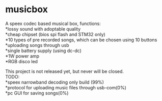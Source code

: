 # musicbox
A speex codec based musical box, functions:\
*lossy sound with adoptable quality\
*cheap chipset (bios spi flash and STM32 only)\
*10 types of pre recorded songs, which can be chosen using 10 buttons\
*uploading songs through usb\
*single battery supply (using dc-dc)\
*1W power amp\
*RGB disco led

This project is not released yet, but never will be closed.\
TODO:\
*speex narrowband decoding only build (99%)\
*protocol for uploading music files through usb-com(0%)\
*pc GUI for saving songs(0%)
